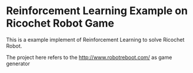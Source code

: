# Reinforcement Learning Example on Ricochet Robot Game

This is a example implement of Reinforcement Learning to solve Ricochet Robot. 

The project here refers to the http://www.robotreboot.com/ as game generator

